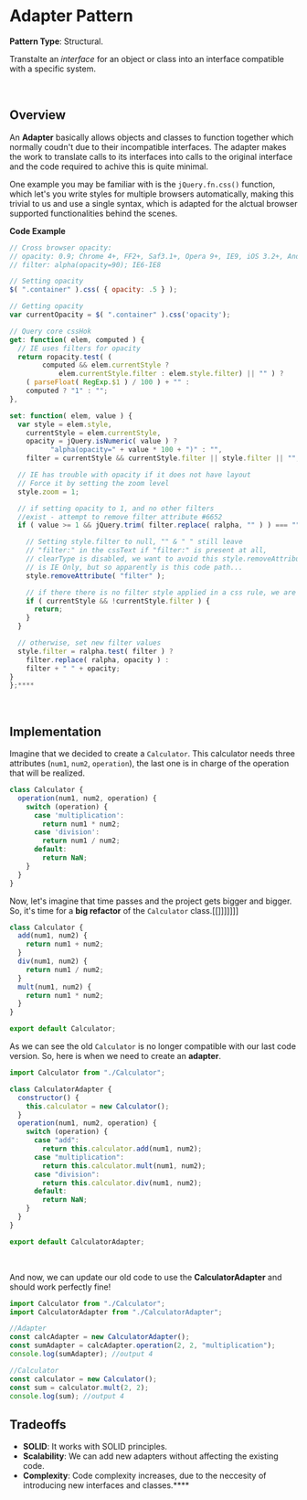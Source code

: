 # Adapter Pattern

**Pattern Type**: Structural.

Transtalte an _interface_ for an object or class into an interface compatible with a specific system.

<br>

## Overview

An __Adapter__ basically allows objects and classes to function together which normally coudn't due to their incompatible interfaces. The adapter makes the work to translate calls to its interfaces into calls to the original interface and the code required to achive this is quite minimal.

One example you may be familiar with is the `jQuery.fn.css()` function, which let's you write styles for multiple browsers automatically, making this trivial to us and use a single syntax, which is adapted for the alctual browser supported functionalities behind the scenes.

__Code Example__
```js
// Cross browser opacity:
// opacity: 0.9; Chrome 4+, FF2+, Saf3.1+, Opera 9+, IE9, iOS 3.2+, Android 2.1+
// filter: alpha(opacity=90); IE6-IE8

// Setting opacity
$( ".container" ).css( { opacity: .5 } );

// Getting opacity
var currentOpacity = $( ".container" ).css('opacity');

// Query core cssHok
get: function( elem, computed ) {
  // IE uses filters for opacity
  return ropacity.test( (
        computed && elem.currentStyle ?
            elem.currentStyle.filter : elem.style.filter) || "" ) ?
    ( parseFloat( RegExp.$1 ) / 100 ) + "" :
    computed ? "1" : "";
},

set: function( elem, value ) {
  var style = elem.style,
    currentStyle = elem.currentStyle,
    opacity = jQuery.isNumeric( value ) ?
          "alpha(opacity=" + value * 100 + ")" : "",
    filter = currentStyle && currentStyle.filter || style.filter || "";

  // IE has trouble with opacity if it does not have layout
  // Force it by setting the zoom level
  style.zoom = 1;

  // if setting opacity to 1, and no other filters
  //exist - attempt to remove filter attribute #6652
  if ( value >= 1 && jQuery.trim( filter.replace( ralpha, "" ) ) === "" ) {

    // Setting style.filter to null, "" & " " still leave
    // "filter:" in the cssText if "filter:" is present at all,
    // clearType is disabled, we want to avoid this style.removeAttribute
    // is IE Only, but so apparently is this code path...
    style.removeAttribute( "filter" );

    // if there there is no filter style applied in a css rule, we are done
    if ( currentStyle && !currentStyle.filter ) {
      return;
    }
  }

  // otherwise, set new filter values
  style.filter = ralpha.test( filter ) ?
    filter.replace( ralpha, opacity ) :
    filter + " " + opacity;
}
};****
```

<br>

## Implementation

Imagine that we decided to create a `Calculator`. This calculator needs three attributes (`num1`, `num2`, `operation`), the last one is in charge of the operation that will be realized.

```js
class Calculator {
  operation(num1, num2, operation) {
    switch (operation) {
      case 'multiplication':
        return num1 * num2;
      case 'division':
        return num1 / num2;
      default:
        return NaN;
    }
  }
}
```

Now, let's imagine that time passes and the project gets bigger and bigger. So, it's time for a __big refactor__ of the `Calculator` class.[[]]]]]]]

```js
class Calculator {
  add(num1, num2) {
    return num1 + num2;
  }
  div(num1, num2) {
    return num1 / num2;
  }
  mult(num1, num2) {
    return num1 * num2;
  }
}

export default Calculator;
```

As we can see the old `Calculator` is no longer compatible with our last code version. So, here is when we need to create an __adapter__.

```js
import Calculator from "./Calculator";

class CalculatorAdapter {
  constructor() {
    this.calculator = new Calculator();
  }
  operation(num1, num2, operation) {
    switch (operation) {
      case "add":
        return this.calculator.add(num1, num2);
      case "multiplication":
        return this.calculator.mult(num1, num2);
      case "division":
        return this.calculator.div(num1, num2);
      default:
        return NaN;
    }
  }
}

export default CalculatorAdapter;
```

<br>

And now, we can update our old code to use the __CalculatorAdapter__ and should work perfectly fine!

```js
import Calculator from "./Calculator";
import CalculatorAdapter from "./CalculatorAdapter";

//Adapter
const calcAdapter = new CalculatorAdapter();
const sumAdapter = calcAdapter.operation(2, 2, "multiplication");
console.log(sumAdapter); //output 4

//Calculator
const calculator = new Calculator();
const sum = calculator.mult(2, 2);
console.log(sum); //output 4
```

## Tradeoffs

- __SOLID__: It works with SOLID principles.
- __Scalability__: We can add new adapters without affecting the existing code.
- __Complexity__: Code complexity increases, due to the neccesity of introducing new interfaces and classes.****
